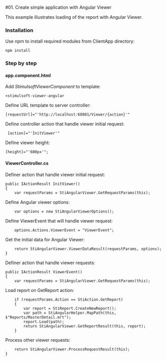 #01. Create simple application with Angular Viewer

This example illustrates loading of the report with Angular Viewer.

### Installation 
Use npm to install required modules from ClientApp directory:

    npm install

### Step by step

#### app.component.html

Add *StimulsoftViewerComponent* to template:

    <stimulsoft-viewer-angular

Define URL template to server controller:

    [requestUrl]="'http://localhost:60801/Viewer/{action}'"

Define controller action that handle viewer initial request:

     [action]="'InitViewer'"

Define viewer height:

    [height]="'600px'";

#### ViewerController.cs

Definer action that handle viewer initial request:

    public IActionResult InitViewer() 
    {
	    var requestParams = StiAngularViewer.GetRequestParams(this);
Define Angular viewer  options:	    

	    var options = new StiAngularViewerOptions();
	    
Define ViewerEvent that will handle viewer request:

	    options.Actions.ViewerEvent = "ViewerEvent";
	    
Get the initial data for Angular Viewer:

	    return StiAngularViewer.ViewerDataResult(requestParams, options);
	}

Definer action that handle viewer requests:

    public IActionResult ViewerEvent()
    {
        var requestParams = StiAngularViewer.GetRequestParams(this);
Load report on GetReport action:

        if (requestParams.Action == StiAction.GetReport)
        {
            var report = StiReport.CreateNewReport();
            var path = StiAngularHelper.MapPath(this, $"Reports/MasterDetail.mrt");
            report.Load(path);
            return StiAngularViewer.GetReportResult(this, report);
        }
Process other viewer requests:

        return StiAngularViewer.ProcessRequestResult(this);
    }